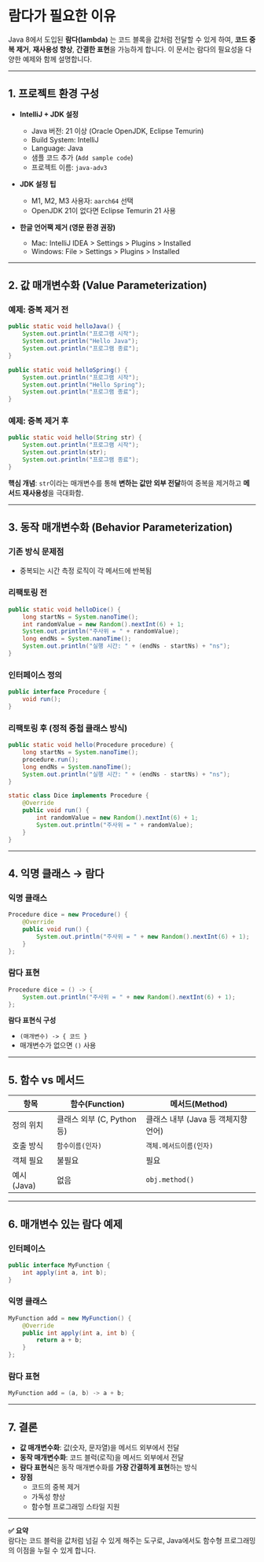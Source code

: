 
# 람다가 필요한 이유

Java 8에서 도입된 **람다(lambda)** 는 코드 블록을 값처럼 전달할 수 있게 하여, **코드 중복 제거**, **재사용성 향상**, **간결한 표현**을 가능하게 합니다. 이 문서는 람다의 필요성을 다양한 예제와 함께 설명합니다.

---

## 1. 프로젝트 환경 구성

- **IntelliJ + JDK 설정**
  - Java 버전: 21 이상 (Oracle OpenJDK, Eclipse Temurin)
  - Build System: IntelliJ
  - Language: Java
  - 샘플 코드 추가 (`Add sample code`)
  - 프로젝트 이름: `java-adv3`

- **JDK 설정 팁**
  - M1, M2, M3 사용자: `aarch64` 선택
  - OpenJDK 21이 없다면 Eclipse Temurin 21 사용

- **한글 언어팩 제거 (영문 환경 권장)**
  - Mac: IntelliJ IDEA > Settings > Plugins > Installed
  - Windows: File > Settings > Plugins > Installed

---

## 2. 값 매개변수화 (Value Parameterization)

### 예제: 중복 제거 전

```java
public static void helloJava() {
    System.out.println("프로그램 시작");
    System.out.println("Hello Java");
    System.out.println("프로그램 종료");
}

public static void helloSpring() {
    System.out.println("프로그램 시작");
    System.out.println("Hello Spring");
    System.out.println("프로그램 종료");
}
```

### 예제: 중복 제거 후

```java
public static void hello(String str) {
    System.out.println("프로그램 시작");
    System.out.println(str);
    System.out.println("프로그램 종료");
}
```

**핵심 개념**: `str`이라는 매개변수를 통해 **변하는 값만 외부 전달**하여 중복을 제거하고 **메서드 재사용성**을 극대화함.

---

## 3. 동작 매개변수화 (Behavior Parameterization)

### 기존 방식 문제점

- 중복되는 시간 측정 로직이 각 메서드에 반복됨

### 리팩토링 전

```java
public static void helloDice() {
    long startNs = System.nanoTime();
    int randomValue = new Random().nextInt(6) + 1;
    System.out.println("주사위 = " + randomValue);
    long endNs = System.nanoTime();
    System.out.println("실행 시간: " + (endNs - startNs) + "ns");
}
```

### 인터페이스 정의

```java
public interface Procedure {
    void run();
}
```

### 리팩토링 후 (정적 중첩 클래스 방식)

```java
public static void hello(Procedure procedure) {
    long startNs = System.nanoTime();
    procedure.run();
    long endNs = System.nanoTime();
    System.out.println("실행 시간: " + (endNs - startNs) + "ns");
}
```

```java
static class Dice implements Procedure {
    @Override
    public void run() {
        int randomValue = new Random().nextInt(6) + 1;
        System.out.println("주사위 = " + randomValue);
    }
}
```

---

## 4. 익명 클래스 → 람다

### 익명 클래스

```java
Procedure dice = new Procedure() {
    @Override
    public void run() {
        System.out.println("주사위 = " + new Random().nextInt(6) + 1);
    }
};
```

### 람다 표현

```java
Procedure dice = () -> {
    System.out.println("주사위 = " + new Random().nextInt(6) + 1);
};
```

**람다 표현식 구성**
- `(매개변수) -> { 코드 }`
- 매개변수가 없으면 `()` 사용

---

## 5. 함수 vs 메서드

| 항목     | 함수(Function)                          | 메서드(Method)                             |
|----------|------------------------------------------|---------------------------------------------|
| 정의 위치 | 클래스 외부 (C, Python 등)              | 클래스 내부 (Java 등 객체지향 언어)          |
| 호출 방식 | `함수이름(인자)`                         | `객체.메서드이름(인자)`                      |
| 객체 필요 | 불필요                                   | 필요                                        |
| 예시 (Java) | 없음                                   | `obj.method()`                              |

---

## 6. 매개변수 있는 람다 예제

### 인터페이스

```java
public interface MyFunction {
    int apply(int a, int b);
}
```

### 익명 클래스

```java
MyFunction add = new MyFunction() {
    @Override
    public int apply(int a, int b) {
        return a + b;
    }
};
```

### 람다 표현

```java
MyFunction add = (a, b) -> a + b;
```

---

## 7. 결론

- **값 매개변수화**: 값(숫자, 문자열)을 메서드 외부에서 전달
- **동작 매개변수화**: 코드 블럭(로직)을 메서드 외부에서 전달
- **람다 표현식**은 동작 매개변수화를 **가장 간결하게 표현**하는 방식
- **장점**
  - 코드의 중복 제거
  - 가독성 향상
  - 함수형 프로그래밍 스타일 지원

---

**✅ 요약**  
람다는 코드 블럭을 값처럼 넘길 수 있게 해주는 도구로, Java에서도 함수형 프로그래밍의 이점을 누릴 수 있게 합니다.
